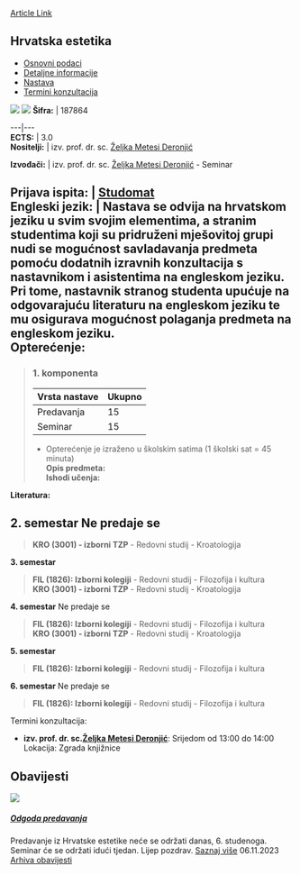 [Article Link](https://www.fhs.hr/predmet/hrvest)

## Hrvatska estetika
  * [Osnovni podaci](https://www.fhs.hr/predmet/hrvest#v1id-523756_495739_1_0 "Osnovni podaci")
  * [Detaljne informacije](https://www.fhs.hr/predmet/hrvest#v1id-523756_495739_1_1 "Detaljne informacije")
  * [Nastava](https://www.fhs.hr/predmet/hrvest#v1id-523756_495739_1_2 "Nastava")
  * [Termini konzultacija](https://www.fhs.hr/predmet/hrvest#v1id-523756_495739_1_3 "Termini konzultacija")


[![](https://www.fhs.hr/img/flags/gif/hr.gif)](https://www.fhs.hr/predmet/hrvest) [![](https://www.fhs.hr/img/flags/gif/gb.gif)](https://www.fhs.hr/en/course/croaes)
**Šifra:** |  187864  
  
---|---  
**ECTS:** |  3.0   
**Nositelji:** |  izv. prof. dr. sc. [Željka Metesi Deronjić](https://www.fhs.hr/djelatnik/zeljka.metesi_deronjic)   
  
**Izvođači:** |  izv. prof. dr. sc. [Željka Metesi Deronjić](https://www.fhs.hr/djelatnik/zeljka.metesi_deronjic) - Seminar  
  
**Prijava ispita:** |  [Studomat](http://www.isvu.hr/studomat)  
**Engleski jezik:** |  Nastava se odvija na hrvatskom jeziku u svim svojim elementima, a stranim studentima koji su pridruženi mješovitoj grupi nudi se mogućnost savladavanja predmeta pomoću dodatnih izravnih konzultacija s nastavnikom i asistentima na engleskom jeziku. Pri tome, nastavnik stranog studenta upućuje na odgovarajuću literaturu na engleskom jeziku te mu osigurava mogućnost polaganja predmeta na engleskom jeziku.   
**Opterećenje:**  
---  
> ### 1. komponenta
> | Vrsta nastave | Ukupno  
> ---|---  
> Predavanja | 15  
> Seminar | 15  
> * Opterećenje je izraženo u školskim satima (1 školski sat = 45 minuta)   
**Opis predmeta:**  
> **Ishodi učenja:**  

  
**Literatura:**  

  
**2. semestar** Ne predaje se  
---  
> **KRO (3001) - izborni TZP** - Redovni studij - Kroatologija  
>   
  
**3. semestar**  
> **FIL (1826): Izborni kolegiji** - Redovni studij - Filozofija i kultura  
>  **KRO (3001) - izborni TZP** - Redovni studij - Kroatologija  
>   
  
**4. semestar** Ne predaje se  
> **FIL (1826): Izborni kolegiji** - Redovni studij - Filozofija i kultura  
>  **KRO (3001) - izborni TZP** - Redovni studij - Kroatologija  
>   
  
**5. semestar**  
> **FIL (1826): Izborni kolegiji** - Redovni studij - Filozofija i kultura  
>   
  
**6. semestar** Ne predaje se  
> **FIL (1826): Izborni kolegiji** - Redovni studij - Filozofija i kultura  
>   
Termini konzultacija: 
  * **izv. prof. dr. sc.[Željka Metesi Deronjić](https://www.fhs.hr/djelatnik/zeljka.metesi_deronjic)**: 
Srijedom od 13:00 do 14:00
Lokacija: Zgrada knjižnice 


## Obavijesti
[ ![](https://www.fhs.hr/_pub/themes_static/hrstud2024/default/img/default_news.jpg) ](https://www.fhs.hr/predmet/hrvest?@=21lj7#news_114360)
#####  [Odgoda predavanja](https://www.fhs.hr/predmet/hrvest?@=21lj7#news_114360)
Predavanje iz Hrvatske estetike neće se održati danas, 6. studenoga. Seminar će se održati idući tjedan. Lijep pozdrav. 
[Saznaj više](https://www.fhs.hr/predmet/hrvest?@=21lj7#news_114360)
06.11.2023
[Arhiva obavijesti](https://www.fhs.hr/predmet/hrvest?@=215mh#news_114360 "Arhiva obavijesti")
